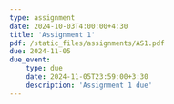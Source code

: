 ```yaml
---
type: assignment
date: 2024-10-03T4:00:00+4:30
title: 'Assignment 1'
pdf: /static_files/assignments/AS1.pdf
due: 2024-11-05
due_event: 
    type: due
    date: 2024-11-05T23:59:00+3:30
    description: 'Assignment 1 due'
---
```

